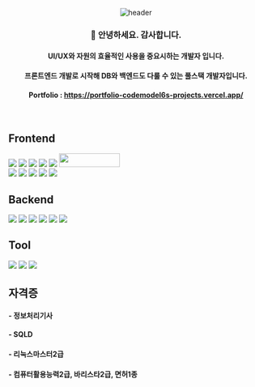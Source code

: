 <div align="center"> 

![header](https://capsule-render.vercel.app/api?type=cylinder&color=000000&height=50&section=header&text=Codemodel6&fontColor=ffffff&fontSize=25&animation=twinkling&fontAlignY=55&desc=%20&descAlignY=62&descAlign=62)
  
###  :wave: 안녕하세요. 감사합니다.
#### UI/UX와 자원의 효율적인 사용을 중요시하는 개발자 입니다.
#### 프론트엔드 개발로 시작해 DB와 백엔드도 다룰 수 있는 풀스택 개발자입니다.
#### Portfolio : https://portfolio-codemodel6s-projects.vercel.app/

<br/>
</div>
<div>
  
## Frontend

<img src="https://img.shields.io/badge/React-61DAFB?style=for-the-badge&logo=React&logoColor=white">
<img src="https://img.shields.io/badge/Vue-4FC08D?style=for-the-badge&logo=Vue.js&logoColor=white">
<img src="https://img.shields.io/badge/nextjs-000000?style=for-the-badge&logo=nextdotjs&logoColor=white">
<img src="https://img.shields.io/badge/JavaScript-F7DF1E?style=for-the-badge&logo=JavaScript&logoColor=white">
<img src="https://img.shields.io/badge/typescript-3178C6?style=for-the-badge&logo=typescript&logoColor=white">
<img src="https://github.com/codemodel6/codemodel6/assets/110915850/2819d600-2505-400c-8104-bfbb662b2696" width="120" height="27">
<br/>
<img src="https://img.shields.io/badge/HTML5-E34F26?style=for-the-badge&logo=HTML5&logoColor=white">
<img src="https://img.shields.io/badge/CSS3-1572B6?style=for-the-badge&logo=CSS3&logoColor=white">
<img src="https://img.shields.io/badge/redux-764ABC?style=for-the-badge&logo=redux&logoColor=white">
<img src="https://img.shields.io/badge/styledcomponents-DB7093?style=for-the-badge&logo=styledcomponents&logoColor=white">
<img src="https://img.shields.io/badge/scss-CC6699?style=for-the-badge&logo=sass&logoColor=white">


## Backend

<img src="https://img.shields.io/badge/nodejs-339933?style=for-the-badge&logo=nodedotjs&logoColor=white"> 
<img src="https://img.shields.io/badge/Oracle-F80000?style=for-the-badge&logo=Oracle&logoColor=white"> 
<img src="https://img.shields.io/badge/Maria-003545?style=for-the-badge&logo=MariaDB&logoColor=white"> 
<img src="https://img.shields.io/badge/mongodb-47A248?style=for-the-badge&logo=mongodb&logoColor=white"> 
<img src="https://img.shields.io/badge/python-3776AB?style=for-the-badge&logo=python&logoColor=white"> 
<img src="https://img.shields.io/badge/Spring-6DB33F?style=for-the-badge&logo=Spring&logoColor=white"> 

## Tool

<img src="https://img.shields.io/badge/github-181717?style=for-the-badge&logo=github&logoColor=white">
<img src="https://img.shields.io/badge/figma-F24E1E?style=for-the-badge&logo=figma&logoColor=white">
<img src="https://img.shields.io/badge/gitLab-FC6D26?style=for-the-badge&logo=gitLab&logoColor=white">
</div>

## 자격증
#### - 정보처리기사
#### - SQLD
#### - 리눅스마스터2급
#### - 컴퓨터활용능력2급, 바리스타2급, 면허1종
#### 
